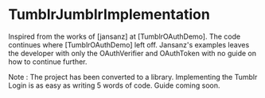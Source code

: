 # TumblrJumblrImplementation

Inspired from the works of [jansanz] at [TumblrOAuthDemo]. The code continues where [TumblrOAuthDemo] left off. Jansanz's examples leaves the developer with only the OAuthVerifier and OAuthToken with no guide on how to continue further. 

Note : The project has been converted to a library. Implementing the Tumblr Login is as easy as writing 5 words of code. Guide coming soon.
